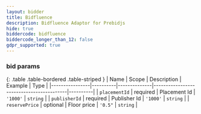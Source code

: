 ```yaml
---
layout: bidder
title: Bidfluence
description: Bidfluence Adaptor for Prebidjs
hide: true
biddercode: bidfluence
biddercode_longer_than_12: false
gdpr_supported: true
---
```


### bid params

{: .table .table-bordered .table-striped }
| Name           | Scope    | Description  | Example                                  | Type     |
|----------------|----------|--------------|------------------------------------------|----------|
| `placementId`     | required | Placement Id       | `'1000'` | `string` |
| `publisherId`        | required | Publisher Id | `'1000'` | `string` |
| `reservePrice` | optional | Floor price  | `'0.5"`                                  | `string` |
